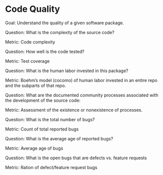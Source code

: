 # Code Quality

Goal: Understand the quality of a given software package.

Question: What is the complexity of the source code? 

Metric: Code complexity

Question: How well is the code tested? 

Metric: Test coverage

Question: What is the human labor invested in this package? 

Metric: Boehm’s model (cocomo) of human labor invested in an entire repo and the subparts of that repo. 

Question: What are the documented community processes associated with the development of the source code: 

Metric: Assessment of the existence or nonexistence of processes. 

Question: What is the total number of bugs? 

Metric: Count of total reported bugs 

Question: What is the average age of reported bugs? 

Metric: Average age of bugs

Question: What is the open bugs that are defects vs. feature requests

Metric: Ration of defect/feature request bugs
